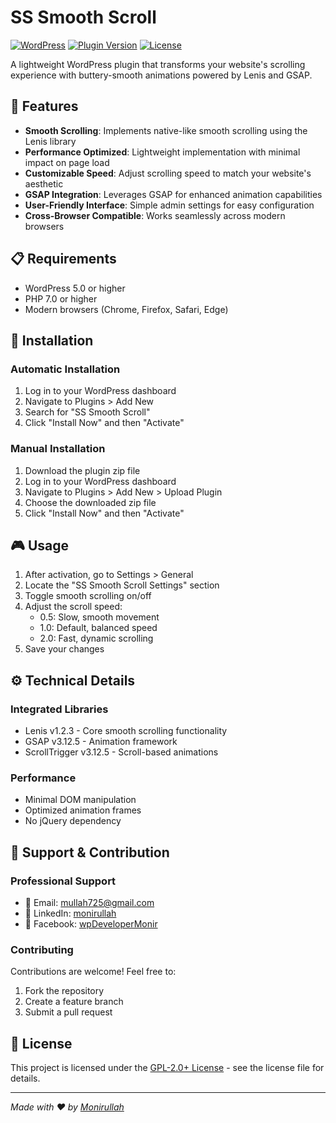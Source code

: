 # SS Smooth Scroll

[![WordPress](https://img.shields.io/wordpress/v/smooth-scrolls.svg)](https://wordpress.org/plugins/smooth-scrolls/)
[![Plugin Version](https://img.shields.io/badge/version-1.0.2-blue.svg)](https://wordpress.org/plugins/smooth-scrolls/)
[![License](https://img.shields.io/badge/License-GPL%20v2-blue.svg)](https://www.gnu.org/licenses/gpl-2.0.html)

A lightweight WordPress plugin that transforms your website's scrolling experience with buttery-smooth animations powered by Lenis and GSAP.

## 🚀 Features

- **Smooth Scrolling**: Implements native-like smooth scrolling using the Lenis library
- **Performance Optimized**: Lightweight implementation with minimal impact on page load
- **Customizable Speed**: Adjust scrolling speed to match your website's aesthetic
- **GSAP Integration**: Leverages GSAP for enhanced animation capabilities
- **User-Friendly Interface**: Simple admin settings for easy configuration
- **Cross-Browser Compatible**: Works seamlessly across modern browsers

## 📋 Requirements

- WordPress 5.0 or higher
- PHP 7.0 or higher
- Modern browsers (Chrome, Firefox, Safari, Edge)

## 🔧 Installation

### Automatic Installation
1. Log in to your WordPress dashboard
2. Navigate to Plugins > Add New
3. Search for "SS Smooth Scroll"
4. Click "Install Now" and then "Activate"

### Manual Installation
1. Download the plugin zip file
2. Log in to your WordPress dashboard
3. Navigate to Plugins > Add New > Upload Plugin
4. Choose the downloaded zip file
5. Click "Install Now" and then "Activate"

## 🎮 Usage

1. After activation, go to Settings > General
2. Locate the "SS Smooth Scroll Settings" section
3. Toggle smooth scrolling on/off
4. Adjust the scroll speed:
   - 0.5: Slow, smooth movement
   - 1.0: Default, balanced speed
   - 2.0: Fast, dynamic scrolling
5. Save your changes

## ⚙️ Technical Details

### Integrated Libraries
- Lenis v1.2.3 - Core smooth scrolling functionality
- GSAP v3.12.5 - Animation framework
- ScrollTrigger v3.12.5 - Scroll-based animations

### Performance
- Minimal DOM manipulation
- Optimized animation frames
- No jQuery dependency

## 🤝 Support & Contribution

### Professional Support
- 📧 Email: [mullah725@gmail.com](mailto:mullah725@gmail.com)
- 💼 LinkedIn: [monirullah](https://www.linkedin.com/in/monirullah/)
- 📱 Facebook: [wpDeveloperMonir](https://www.facebook.com/wpDeveloperMonir)

### Contributing
Contributions are welcome! Feel free to:
1. Fork the repository
2. Create a feature branch
3. Submit a pull request

## 📄 License

This project is licensed under the [GPL-2.0+ License](https://www.gnu.org/licenses/gpl-2.0.html) - see the license file for details.

---

*Made with ❤️ by [Monirullah](https://www.linkedin.com/in/monirullah/)*